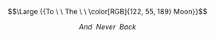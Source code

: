 ​​​

​

​
​​
​​

​


​
​
​
$$\Large {{To \ \ The \ \ \color[RGB]{122, 55, 189} Moon}}$$


$$ {And \ \ Never \ \ Back}$$

​
 

 
 ​
 
​

 
  
 ​
 
​
​

<!---
persamplex/persamplex is a ✨ special ✨ repository because its `README.md` (this file) appears on your GitHub profile.
You can click the Preview link to take a look at your changes.
--->
